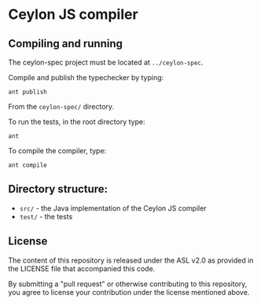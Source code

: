 Ceylon JS compiler
==================

Compiling and running
---------------------

The ceylon-spec project must be located at `../ceylon-spec`.

Compile and publish the typechecker by typing:

    ant publish

From the `ceylon-spec/` directory. 

To run the tests, in the root directory type:

    ant

To compile the compiler, type:

    ant compile

Directory structure:
--------------------

* `src/`   - the Java implementation of the Ceylon JS compiler
* `test/`  - the tests

License
-------

The content of this repository is released under the ASL v2.0
as provided in the LICENSE file that accompanied this code.

By submitting a "pull request" or otherwise contributing to this 
repository, you agree to license your contribution under the 
license mentioned above.
